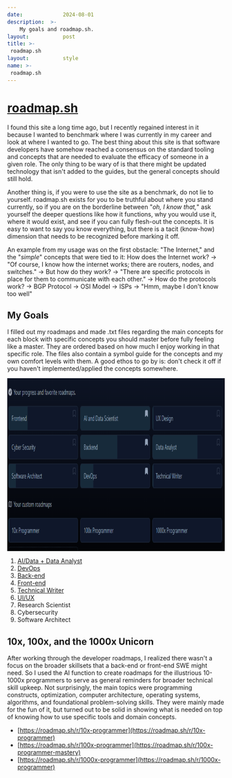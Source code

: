 ```yaml
---
date:             2024-08-01
description:  >-
    My goals and roadmap.sh.
layout:           post
title: >-
 roadmap.sh 
layout:           style
name: >-
 roadmap.sh 
---
```


# [roadmap.sh](https://roadmap.sh/u/yougao)

I found this site a long time ago, but I recently regained interest in it because I wanted to benchmark where I was currently in my career and look at where I wanted to go. The best thing about this site is that software developers have somehow reached a consensus on the standard tooling and concepts that are needed to evaluate the efficacy of someone in a given role. The only thing to be wary of is that there might be updated technology that isn't added to the guides, but the general concepts should still hold. 

Another thing is, if you were to use the site as a benchmark, do not lie to yourself. roadmap.sh exists for you to be truthful about where you stand currently, so if you are on the borderline between "*oh, I know that,*" ask yourself the deeper questions like how it functions, why you would use it, where it would exist, and see if you can fully flesh-out the concepts. It is easy to want to say you know everything, but there is a tacit (know-how) dimension that needs to be recognized before marking it off.

An example from my usage was on the first obstacle: "The Internet," and the "*simple*" concepts that were tied to it: How does the Internet work? -> "Of course, I know how the internet works; there are routers, nodes, and switches." -> But how do they work? -> "There are specific protocols in place for them to communicate with each other." -> How do the protocols work? -> BGP Protocol -> OSI Model -> ISPs -> "Hmm, maybe I don't know too well"

## My Goals

I filled out my roadmaps and made .txt files regarding the main concepts for each block with specific concepts you should master before fully feeling like a master. They are ordered based on how much I enjoy working in that specific role. The files also contain a symbol guide for the concepts and my own comfort levels with them. A good ethos to go by is: don't check it off if you haven't implemented/applied the concepts somewhere.

<div class="py-3" style="display: flex; justify-content: center; align-items: center;">
    <img width="100%" height="400px" src="/assets/work/roadmap.sh/progress.png" />
</div>

1. [AI/Data + Data Analyst](/assets/work/roadmap.sh/AI%20%20Data%20Roadmap.txt)
2. [DevOps](/assets/work/roadmap.sh/Dev-ops%20Roadmap%20Concepts.txt)
3. [Back-end](/assets/work/roadmap.sh/Back-end%20Roadmap%20Concepts.txt)
4. [Front-end](/assets/work/roadmap.sh/Front-end%20Concepts.txt)
5. [Technical Writer](/assets/work/roadmap.sh/Technical%20Writer%20Roadmap%20Concepts.txt)
6. [UI/UX](/assets/work/roadmap.sh/UX%20Designer%20Roadmap%20Concepts.txt)
7. Research Scientist
8. Cybersecurity
9. Software Architect

## 10x, 100x, and the 1000x Unicorn

After working through the developer roadmaps, I realized there wasn't a focus on the broader skillsets that a back-end or front-end SWE might need. So I used the AI function to create roadmaps for the illustrious 10-1000x programmers to serve as general reminders for broader technical skill upkeep. Not surprisingly, the main topics were programming constructs, optimization, computer architecture, operating systems, algorithms, and foundational problem-solving skills. They were mainly made for the fun of it, but turned out to be solid in showing what is needed on top of knowing how to use specific tools and domain concepts.

* [https://roadmap.sh/r/10x-programmer](https://roadmap.sh/r/10x-programmer)
* [https://roadmap.sh/r/100x-programmer](https://roadmap.sh/r/100x-programmer-mastery)
* [https://roadmap.sh/r/1000x-programmer](https://roadmap.sh/r/1000x-programmer)
